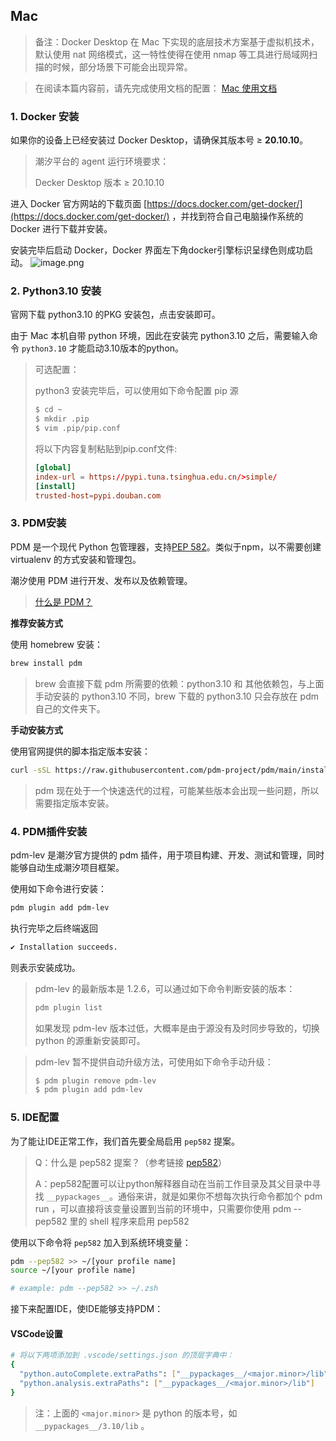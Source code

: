 ## Mac

> 备注：Docker Desktop 在 Mac 下实现的底层技术方案基于虚拟机技术，默认使用 nat 网络模式，这一特性使得在使用 nmap 等工具进行局域网扫描的时候，部分场景下可能会出现异常。

> 在阅读本篇内容前，请先完成使用文档的配置：
> [Mac 使用文档](https://lev.zone/tutorial/#/zh-cn/2.2.Mac)

### 1. Docker 安装

如果你的设备上已经安装过 Docker Desktop，请确保其版本号 ≥ **20.10.10**。

> 潮汐平台的 agent 运行环境要求：
>
> Decker Desktop 版本 ≥ 20.10.10

进入 Docker 官方网站的下载页面 [https://docs.docker.com/get-docker/](https://docs.docker.com/get-docker/) ，并找到符合自己电脑操作系统的 Docker 进行下载并安装。

安装完毕后启动 Docker，Docker 界面左下角docker引擎标识呈绿色则成功启动。
![image.png](https://levimg.s3.cn-northwest-1.amazonaws.com.cn/x/87fe783c-f999-4b50-85f9-99a0080d6561.png)

### 2. Python3.10 安装

官网下载 python3.10 的PKG 安装包，点击安装即可。

由于 Mac 本机自带 python 环境，因此在安装完 python3.10  之后，需要输入命令 `python3.10` 才能启动3.10版本的python。

> 可选配置：
>
> python3 安装完毕后，可以使用如下命令配置 pip 源
>
>```bash
>$ cd ~
>$ mkdir .pip
>$ vim .pip/pip.conf
>```
>
>将以下内容复制粘贴到pip.conf文件:
>
>```toml
>[global]
>index-url = https://pypi.tuna.tsinghua.edu.cn/>simple/
>[install]
>trusted-host=pypi.douban.com
>```

### 3. PDM安装

PDM 是一个现代 Python 包管理器，支持[PEP 582](https://www.python.org/dev/peps/pep-0582/)。类似于npm，以不需要创建 virtualenv 的方式安装和管理包。

潮汐使用 PDM 进行开发、发布以及依赖管理。

> [什么是 PDM？](https://pdm.fming.dev/)

**推荐安装方式**

使用 homebrew 安装：

```bash
brew install pdm
```

> brew 会直接下载 pdm 所需要的依赖：python3.10 和 其他依赖包，与上面手动安装的 python3.10 不同，brew 下载的 python3.10 只会存放在 pdm自己的文件夹下。

**手动安装方式**

使用官网提供的脚本指定版本安装：

```bash
curl -sSL https://raw.githubusercontent.com/pdm-project/pdm/main/install-pdm.py | python3.10 - -v 1.13.4
```

> pdm 现在处于一个快速迭代的过程，可能某些版本会出现一些问题，所以需要指定版本安装。

### 4. PDM插件安装

pdm-lev 是潮汐官方提供的 pdm 插件，用于项目构建、开发、测试和管理，同时能够自动生成潮汐项目框架。

使用如下命令进行安装：

```bash
pdm plugin add pdm-lev
```

执行完毕之后终端返回

```bash
✔ Installation succeeds.
```

则表示安装成功。

> pdm-lev 的最新版本是 1.2.6，可以通过如下命令判断安装的版本：
>
> ```bash
> pdm plugin list
> ```
>
> 如果发现 pdm-lev 版本过低，大概率是由于源没有及时同步导致的，切换 python 的源重新安装即可。

> pdm-lev 暂不提供自动升级方法，可使用如下命令手动升级：
>
> ```bash
> $ pdm plugin remove pdm-lev
> $ pdm plugin add pdm-lev
> ```

### 5. IDE配置

为了能让IDE正常工作，我们首先要全局启用 `pep582` 提案。

> Q：什么是 pep582 提案？（参考链接 [pep582](https://peps.python.org/pep-0582/)）
>
> A：pep582配置可以让python解释器自动在当前工作目录及其父目录中寻找 `__pypackages__`。通俗来讲，就是如果你不想每次执行命令都加个 pdm run ，可以直接将该变量设置到当前的环境中，只需要你使用 pdm --pep582 里的 shell 程序来启用 pep582

使用以下命令将 `pep582` 加入到系统环境变量：

```bash
pdm --pep582 >> ~/[your profile name]
source ~/[your profile name]

# example: pdm --pep582 >> ~/.zsh
```

接下来配置IDE，使IDE能够支持PDM：

#### VSCode设置
```bash
# 将以下两项添加到 .vscode/settings.json 的顶层字典中：
{
  "python.autoComplete.extraPaths": ["__pypackages__/<major.minor>/lib"],
  "python.analysis.extraPaths": ["__pypackages__/<major.minor>/lib"]
}
```

> 注：上面的 `<major.minor>` 是 python 的版本号，如 `__pypackages__/3.10/lib` 。
